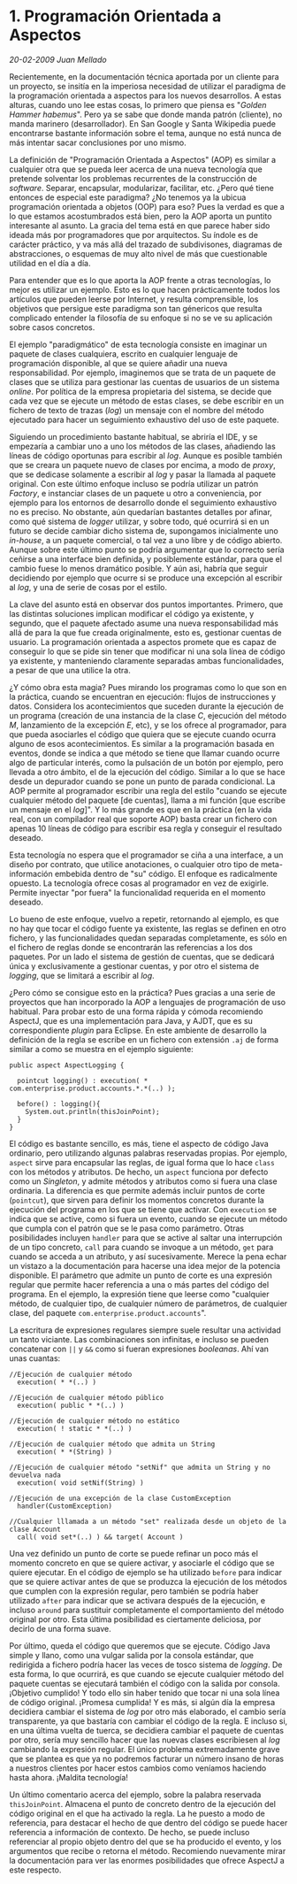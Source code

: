 # 1. Programación Orientada a Aspectos

_20-02-2009_ _Juan Mellado_

Recientemente, en la documentación técnica aportada por un cliente para un proyecto, se insitía en la imperiosa necesidad de utilizar el paradigma de la programación orientada a aspectos para los nuevos desarrollos. A estas alturas, cuando uno lee estas cosas, lo primero que piensa es "_Golden Hammer habemus_". Pero ya se sabe que donde manda patrón (cliente), no manda marinero (desarrollador). En San Google y Santa Wikipedia puede encontrarse bastante información sobre el tema, aunque no está nunca de más intentar sacar conclusiones por uno mismo.

La definición de "Programación Orientada a Aspectos" (AOP) es similar a cualquier otra que se pueda leer acerca de una nueva tecnología que pretende solventar los problemas recurrentes de la construcción de _software_. Separar, encapsular, modularizar, facilitar, etc. ¿Pero qué tiene entonces de especial este paradigma? ¿No tenemos ya la ubicua programación orientada a objetos (OOP) para eso? Pues la verdad es que a lo que estamos acostumbrados está bien, pero la AOP aporta un puntito interesante al asunto. La gracia del tema está en que parece haber sido ideada más por programadores que por arquitectos. Su índole es de carácter práctico, y va más allá del trazado de subdivisones, diagramas de abstracciones, o esquemas de muy alto nivel de más que cuestionable utilidad en el día a día.

Para entender que es lo que aporta la AOP frente a otras tecnologías, lo mejor es utilizar un ejemplo. Esto es lo que hacen prácticamente todos los artículos que pueden leerse por Internet, y resulta comprensible, los objetivos que persigue este paradigma son tan génericos que resulta complicado entender la filosofía de su enfoque si no se ve su aplicación sobre casos concretos.

El ejemplo "paradigmático" de esta tecnología consiste en imaginar un paquete de clases cualquiera, escrito en cualquier lenguaje de programación disponible, al que se quiere añadir una nueva responsabilidad. Por ejemplo, imaginemos que se trata de un paquete de clases que se utiliza para gestionar las cuentas de usuarios de un sistema _online_. Por política de la empresa propietaria del sistema, se decide que cada vez que se ejecute un método de estas clases, se debe escribir en un fichero de texto de trazas (_log_) un mensaje con el nombre del método ejecutado para hacer un seguimiento exhaustivo del uso de este paquete.

Siguiendo un procedimiento bastante habitual, se abriría el IDE, y se empezaría a cambiar uno a uno los métodos de las clases, añadiendo las líneas de código oportunas para escribir al _log_. Aunque es posible también que se creara un paquete nuevo de clases por encima, a modo de _proxy_, que se dedicase solamente a escribir al _log_ y pasar la llamada al paquete original. Con este último enfoque incluso se podría utilizar un patrón _Factory_, e instanciar clases de un paquete u otro a conveniencia, por ejemplo para los entornos de desarrollo donde el seguimiento exhaustivo no es preciso. No obstante, aún quedarían bastantes detalles por afinar, como qué sistema de _logger_ utilizar, y sobre todo, qué ocurrirá si en un futuro se decide cambiar dicho sistema de, supongamos inicialmente uno _in-house_, a un paquete comercial, o tal vez a uno libre y de código abierto. Aunque sobre este último punto se podría argumentar que lo correcto sería ceñirse a una interface bien definida, y posiblemente estándar, para que el cambio fuese lo menos dramático posible. Y aún asi, habría que seguir decidiendo por ejemplo que ocurre si se produce una excepción al escribir al _log_, y una de serie de cosas por el estilo.

La clave del asunto está en observar dos puntos importantes. Primero, que las distintas soluciones implican modificar el código ya existente, y segundo, que el paquete afectado asume una nueva responsabilidad más allá de para la que fue creada originalmente, esto es, gestionar cuentas de usuario. La programación orientada a aspectos promete que es capaz de conseguir lo que se pide sin tener que modificar ni una sola línea de código ya existente, y manteniendo claramente separadas ambas funcionalidades, a pesar de que una utilice la otra.

¿Y cómo obra esta magia? Pues mirando los programas como lo que son en la práctica, cuando se encuentran en ejecución: flujos de instrucciones y datos. Considera los acontecimientos que suceden durante la ejecución de un programa (creación de una instancia de la clase _C_, ejecución del método _M_, lanzamiento de la excepción _E_, etc), y se los ofrece al programador, para que pueda asociarles el código que quiera que se ejecute cuando ocurra alguno de esos acontecimientos. Es similar a la programación basada en eventos, donde se indica a que método se tiene que llamar cuando ocurre algo de particular interés, como la pulsación de un botón por ejemplo, pero llevada a otro ámbito, el de la ejecución del código. Similar a lo que se hace desde un depurador cuando se pone un punto de parada condicional. La AOP permite al programador escribir una regla del estilo "cuando se ejecute cualquier método del paquete [de cuentas], llama a mi función [que escribe un mensaje en el _log_]". Y lo más grande es que en la práctica (en la vida real, con un compilador real que soporte AOP) basta crear un fichero con apenas 10 líneas de código para escribir esa regla y conseguir el resultado deseado.

Esta tecnología no espera que el programador se ciña a una interface, a un diseño por contrato, que utilice anotaciones, o cualquier otro tipo de meta-información embebida dentro de "su" código. El enfoque es radicalmente opuesto. La tecnología ofrece cosas al programador en vez de exigirle. Permite inyectar "por fuera" la funcionalidad requerida en el momento deseado.

Lo bueno de este enfoque, vuelvo a repetir, retornando al ejemplo, es que no hay que tocar el código fuente ya existente, las reglas se definen en otro fichero, y las funcionalidades quedan separadas completamente, es sólo en el fichero de reglas donde se encontrarán las referencias a los dos paquetes. Por un lado el sistema de gestión de cuentas, que se dedicará única y exclusivamente a gestionar cuentas, y por otro el sistema de _logging_, que se limitará a escribir al _log_.

¿Pero cómo se consigue esto en la práctica? Pues gracias a una serie de proyectos que han incorporado la AOP a lenguajes de programación de uso habitual. Para probar esto de una forma rápida y cómoda recomiendo AspectJ, que es una implementación para Java, y AJDT, que es su correspondiente _plugin_ para Eclipse. En este ambiente de desarrollo la definición de la regla se escribe en un fichero con extensión ```.aj``` de forma similar a como se muestra en el ejemplo siguiente:

```text
public aspect AspectLogging {
  
  pointcut logging() : execution( * com.enterprise.product.accounts.*.*(..) );

  before() : logging(){
    System.out.println(thisJoinPoint);
  }
}
```

El código es bastante sencillo, es más, tiene el aspecto de código Java ordinario, pero utilizando algunas palabras reservadas propias. Por ejemplo, ```aspect``` sirve para encapsular las reglas, de igual forma que lo hace ```class``` con los métodos y atributos. De hecho, un ```aspect``` funciona por defecto como un _Singleton_, y admite métodos y atributos como si fuera una clase ordinaria. La diferencia es que permite además incluir puntos de corte (```pointcut```), que sirven para definir los momentos concretos durante la ejecución del programa en los que se tiene que activar. Con ```execution``` se indica que se active, como si fuera un evento, cuando se ejecute un método que cumpla con el patrón que se le pasa como parámetro. Otras posibilidades incluyen ```handler``` para que se active al saltar una interrupción de un tipo concreto, ```call``` para cuando se invoque a un método, ```get``` para cuando se acceda a un atributo, y así sucesivamente. Merece la pena echar un vistazo a la documentación para hacerse una idea mejor de la potencia disponible. El parámetro que admite un punto de corte es una expresión regular que permite hacer referencia a una o más partes del código del programa. En el ejemplo, la expresión tiene que leerse como "cualquier método, de cualquier tipo, de cualquier número de parámetros, de cualquier clase, del paquete ```com.enterprise.product.accounts```".

La escritura de expresiones regulares siempre suele resultar una actividad un tanto viciante. Las combinaciones son infinitas, e incluso se pueden concatenar con ```||``` y ```&&``` como si fueran expresiones _booleanas_. Ahí van unas cuantas:

```text
//Ejecución de cualquier método
  execution( * *(..) )

//Ejecución de cualquier método público
  execution( public * *(..) )

//Ejecución de cualquier método no estático
  execution( ! static * *(..) )

//Ejecución de cualquier método que admita un String
  execution( * *(String) )

//Ejecución de cualquier método "setNif" que admita un String y no devuelva nada
  execution( void setNif(String) )

//Ejecución de una excepción de la clase CustomException
  handler(CustomException)

//Cualquier lllamada a un método "set" realizada desde un objeto de la clase Account
  call( void set*(..) ) && target( Account )
```

Una vez definido un punto de corte se puede refinar un poco más el momento concreto en que se quiere activar, y asociarle el código que se quiere ejecutar. En el código de ejemplo se ha utilizado ```before``` para indicar que se quiere activar antes de que se produzca la ejecución de los métodos que cumplen con la expresión regular, pero también se podría haber utilizado ```after``` para indicar que se activara después de la ejecución, e incluso ```around``` para sustituir completamente el comportamiento del método original por otro. Esta última posibilidad es ciertamente deliciosa, por decirlo de una forma suave.

Por último, queda el código que queremos que se ejecute. Código Java simple y llano, como una vulgar salida por la consola estándar, que redirigida a fichero podría hacer las veces de tosco sistema de _logging_. De esta forma, lo que ocurrirá, es que cuando se ejecute cualquier método del paquete cuentas se ejecutará también el código con la salida por consola. ¡Objetivo cumplido! Y todo ello sin haber tenido que tocar ni una sola línea de código original. ¡Promesa cumplida! Y es más, si algún día la empresa decidiera cambiar el sistema de _log_ por otro más elaborado, el cambio sería transparente, ya que bastaría con cambiar el código de la regla. E incluso si, en una última vuelta de tuerca, se decidiera cambiar el paquete de cuentas por otro, sería muy sencillo hacer que las nuevas clases escribiesen al _log_ cambiando la expresión regular. El único problema extremadamente grave que se plantea es que ya no podremos facturar un número insano de horas a nuestros clientes por hacer estos cambios como veníamos haciendo hasta ahora. ¡Maldita tecnología!

Un último comentario acerca del ejemplo, sobre la palabra reservada ```thisJoinPoint```. Almacena el punto de concreto dentro de la ejecución del código original en el que ha activado la regla. La he puesto a modo de referencia, para destacar el hecho de que dentro del código se puede hacer referencia a información de contexto. De hecho, se puede incluso referenciar al propio objeto dentro del que se ha producido el evento, y los argumentos que recibe o retorna el método. Recomiendo nuevamente mirar la documentación para ver las enormes posibilidades que ofrece AspectJ a este respecto.
